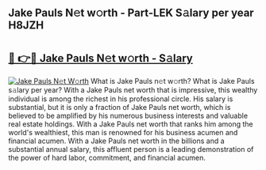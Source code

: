 ## Jake Pauls N𝚎t w𝚘rth - Part-LEK S𝚊lary per year H8JZH

# <h2><a href="http://gc4cf4z.nevu.top/?p=Jake+Pauls">🔗 👉🔴 Jake Pauls N𝚎t w𝚘rth - S𝚊lary</a></h2>

[![Jake Pauls N𝚎t W𝚘rth](https://i.imgur.com/Oavwk0R.jpeg)](http://gc4cf4z.nevu.top/?p=Jake+Pauls)
What is Jake Pauls n𝚎t w𝚘rth? What is Jake Pauls s𝚊lary per year?
With a Jake Pauls net worth that is impressive, this wealthy individual is among the richest in his professional circle. His salary is substantial, but it is only a fraction of Jake Pauls net worth, which is believed to be amplified by his numerous business interests and valuable real estate holdings. With a Jake Pauls net worth that ranks him among the world's wealthiest, this man is renowned for his business acumen and financial acumen. With a Jake Pauls net worth in the billions and a substantial annual salary, this affluent person is a leading demonstration of the power of hard labor, commitment, and financial acumen.
